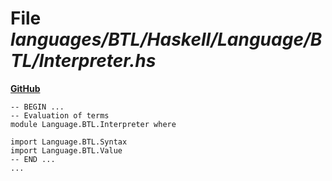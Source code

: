 # File _languages/BTL/Haskell/Language/BTL/Interpreter.hs_
**[GitHub](https://github.com/softlang/yas/blob/master/languages/BTL/Haskell/Language/BTL/Interpreter.hs)**
```
-- BEGIN ...
-- Evaluation of terms
module Language.BTL.Interpreter where

import Language.BTL.Syntax
import Language.BTL.Value
-- END ...
...
```
